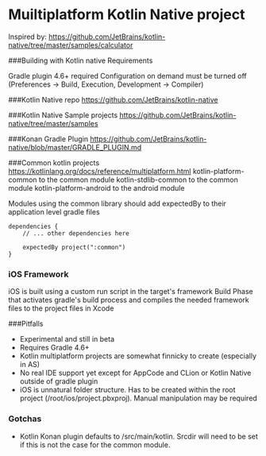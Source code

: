 # Muiltiplatform Kotlin Native project

Inspired by: https://github.com/JetBrains/kotlin-native/tree/master/samples/calculator

###Building with Kotlin native Requirements

Gradle plugin 4.6+ required
Configuration on demand must be turned off (Preferences -> Build, Execution, Development -> Compiler)

###Kotlin Native repo
https://github.com/JetBrains/kotlin-native

###Kotlin Native Sample projects
https://github.com/JetBrains/kotlin-native/tree/master/samples

###Konan Gradle Plugin
https://github.com/JetBrains/kotlin-native/blob/master/GRADLE_PLUGIN.md

###Common kotlin projects
https://kotlinlang.org/docs/reference/multiplatform.html
kotlin-platform-common to the common module
kotlin-stdlib-common to the common module
kotlin-platform-android to the android module

Modules using the common library should add expectedBy to their application level gradle files

    dependencies {
        // ... other dependencies here
        
        expectedBy project(":common")
    }


### iOS Framework

iOS is built using a custom run script in the target's framework Build Phase that activates
gradle's build process and compiles the needed framework files to the project files in Xcode


###Pitfalls

* Experimental and still in beta
* Requires Gradle 4.6+
* Kotlin multiplatform projects are somewhat finnicky to create (especially in AS)
* No real IDE support yet except for AppCode and CLion or Kotlin Native outside of gradle plugin
* iOS is unnatural folder structure. Has to be created within the root project (/root/ios/project.pbxproj). Manual manipulation may be required

### Gotchas

* Kotlin Konan plugin defaults to /src/main/kotlin. Srcdir will need to be set if this is not the case for the common module.


